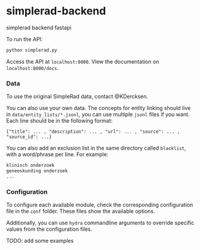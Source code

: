 # simplerad-backend

simplerad backend fastapi

To run the API:

```bash
python simplerad.py
```

Access the API at `localhost:8000`. View the documentation on
`localhost:8000/docs`.

### Data

To use the original SimpleRad data, contact @KDercksen.

You can also use your own data. The concepts for entity linking should live in
`data/entity_lists/*.jsonl`, you can use multiple `jsonl` files if you want.
Each line should be in the following format:

```jsonl
{"title": ... , "description": ... , "url": ... , "source": ... , "source_id": ...}
```

You can also add an exclusion list in the same directory called `blacklist`,
with a word/phrase per line. For example:

```txt
klinisch onderzoek
geneeskunding onderzoek
...
```

### Configuration

To configure each available module, check the corresponding configuration file
in the `conf` folder. These files show the available options.

Additionally, you can use `hydra` commandline arguments to override specific
values from the configuration files.

TODO: add some examples
